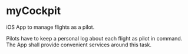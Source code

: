 # myCockpit
iOS App to manage flights as a pilot.

Pilots have to keep a personal log about each flight as pilot in command. The App shall provide convenient services around this task.
